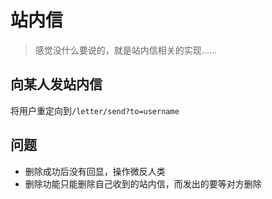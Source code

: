 # 站内信
> 感觉没什么要说的，就是站内信相关的实现……

## 向某人发站内信
将用户重定向到`/letter/send?to=username`

## 问题
- 删除成功后没有回显，操作微反人类
- 删除功能只能删除自己收到的站内信，而发出的要等对方删除
